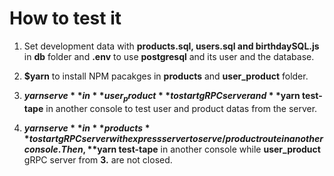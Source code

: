 # How to test it

1. Set development data with **products.sql, users.sql and birthdaySQL.js** in **db** folder and **.env** to use **postgresql** and its user and the database.

2. **$yarn** to install NPM pacakges in **products** and **user_product** folder. 

3. **$yarn serve** in **user_product** to start gRPC server and **$yarn test-tape** in another console to test user and product datas from the server.

4. **$yarn serve** in **products** to start gRPC server with express server to serve /product route in another console. Then, **$yarn test-tape** in another console while **user_product** gRPC server from **3.** are not closed.
